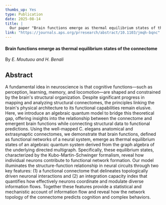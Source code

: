 ```yaml
---
thumbs_up: Yes
type: Publication
date: 2025-08-14
title: |
  Our paper "Brain functions emerge as thermal equilibrium states of the connectome", by Elkaioum Moutuou and Habib Benali, has now been published in Physical Review Research.
link: "https://journals.aps.org/prresearch/abstract/10.1103/jmqh-bqnc"
---
```

#### Brain functions emerge as thermal equilibrium states of the connectome 

By *E. Moutuou and H. Benali*

## Abstract

A fundamental idea in neuroscience is that cognitive functions—such as perception, learning, memory, and locomotion—are shaped and constrained by the brain's structural organization. Despite significant progress in mapping and analyzing structural connectomes, the principles linking the brain's physical architecture to its functional capabilities remain elusive. Here, we introduce an algebraic quantum model to bridge this theoretical gap, offering insights into the relationship between the connectome and emergent brain functions while connecting structural data to functional predictions. Using the well-mapped C. elegans anatomical and extrasynaptic connectomes, we demonstrate that brain functions, defined as functional networks of a neural system, emerge as thermal equilibrium states of an algebraic quantum system derived from the graph algebra of the underlying directed multigraph. Specifically, these equilibrium states, characterized by the Kubo-Martin-Schwinger formalism, reveal how individual neurons contribute to functional network formation. Our model illuminates the structure-function relationship in neural circuits through two key features: (1) a functional connectome that delineates topologically driven neuronal interactions and (2) an integration capacity index that quantifies how effectively neurons coordinate and modulate diverse information flows. Together these features provide a statistical and mechanistic account of information flow and reveal how the network topology of the connectome predicts cognition and complex behaviors.
